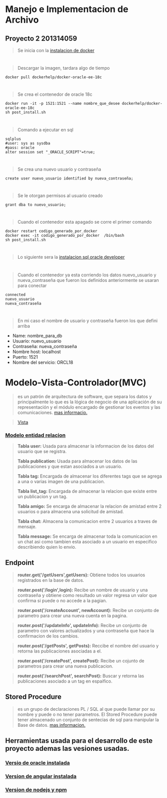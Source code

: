 # Manejo e Implementacion de Archivo 
## Proyecto 2   201314059

 >Se inicia con la [instalacion de docker](https://linuxhint.com/install_configure_docker_ubuntu/)
 #
 >Descargar la imagen, tardara algo de tiempo 
 
    docker pull dockerhelp/docker-oracle-ee-18c
#
>Se crea el contenedor de oracle 18c

    docker run -it -p 1521:1521 --name nombre_que_desee dockerhelp/docker-oracle-ee-18c
    sh post_install.sh
#
>Comando a ejecutar en sql

    sqlplus
    #user: sys as sysdba
    #pass: oracle
    alter session set "_ORACLE_SCRIPT"=true;
#
>Se crea una nuevo usuario y contraseña

    create user nuevo_usuario identified by nueva_contraseña;
#
>Se le otorgan permisos al usuario creado

    grant dba to nuevo_usuario;
 
#

>Cuando el contenedor esta apagado se corre el primer comando

    docker restart codigo_generado_por_docker
    docker exec -it codigo_generado_por_docker  /bin/bash
    sh post_install.sh
 
#
 
>Lo siguiente sera la [instalacion sql oracle developer](https://www.sismonda.com.ar/1193-2020-11-09-sql-developer-en-ubuntu-20-04/)
 
 
#

>Cuando el contenedor ya esta corriendo los datos nuevo_usuario y nueva_contraseña que fueron los definidos anteriormente se usaran para conectar

    connected
    nuevo_usuario
    nueva_contraseña

#

>En mi caso el nombre de usuario y contraseña fueron los que defini arriba

- Name: nombre_para_db
- Usuario: nuevo_usuario
- Contraseña: nueva_contraseña
- Nombre host: localhost
- Puerto: 1521
- Nombre del servicio: ORCL18

# Modelo-Vista-Controlador(MVC)
> es un patrón de arquitectura de software, que separa los datos y principalmente lo que es la lógica de negocio de una aplicación de su representación y el módulo encargado de gestionar los eventos y las comunicaciones.
> [mas informacio.](https://es.wikipedia.org/wiki/Modelo%E2%80%93vista%E2%80%93controlador)

> [Vista](https://drive.google.com/file/d/1necEE59KAS9suh62vpm8jaPFVtEAGDjo/view?usp=sharing)


### [Modelo entidad relacion](https://drive.google.com/file/d/1xRNeSnZx5EV0IobMmrqyBDilnm2SJ0RG/view?usp=sharing)

> **Tabla user:** Usada para almacenar la informacion de los datos del usuario que se registra.
> 
> **Tabla publication:** Usada para almacenar los datos de las publicaciones y que estan asociados a un usuario.
> 
> **Tabla tag:** Encargada de almacenar los diferentes tags que se agrega a una o varias imagen de una publicacion.
> 
> **Tabla list_tag:** Encargada de almacenar la relacion que existe entre un publicacion y un tag.
> 
> **Tabla amigo:** Se encarga de almacenar la relacion de amistad entre 2 usuarios o para almacena una solicitud de amistad.
> 
> **Tabla chat:** Almacena la comunicacion entre 2 usuarios a traves de mensaje.
> 
> **Tabla message:** Se encarga de almacenar toda la comunicacion en un chat asi como tambien esta asociado a un usuario en especifico describiendo quien lo envio. 

## Endpoint

> **router.get('/getUsers',getUsers):** Obtiene todos los usuarios registrados en la base de datos.

> **router.post('/login',login):** Recibe un nombre de usuario y una contraseña y obtiene como resultado un valor regresa un valor que confirma si puede o no accede a la pagian.

> **router.post('/createAccount', newAccount):** Recibe un conjunto de parametro para crear una nueva cuenta en la pagina. 

> **router.post('/updateInfo', updateInfo):** Recibe un conjunto de parametro con valores actualizados y una contraseña que hace la confirmacion de los cambios.

> **router.post('/getPosts', getPosts):** Reccibe el nombre del usuario y retorna las publicaciones asociadas a el.

> **router.post('/createPost', createPost):** Recibe un cojunto de parametros para crear una nueva publicacion.

> **router.post('/searchPost', searchPost):** Buscar y retorna las publicaciones asociado a un tag en espaifico.


## Stored Procedure

> es un grupo de declaraciones PL / SQL al que puede llamar por su nombre y puede o no tener parametros. El Stored Procedure puede tener almacenado un conjunto de sentecias de sql para manipular la Base de datos. [mas informacion.](https://docs.oracle.com/cd/B19306_01/server.102/b14200/statements_6009.htm)


## Herramientas usada para el desarrollo de este proyecto ademas las vesiones usadas.

### [Versio de oracle instalada](https://drive.google.com/file/d/1N97qdpXuRVQkDuK-chbjdxk36KmldAhN/view?usp=sharing)

### [Version de angular instalada](https://drive.google.com/file/d/18DHE6NqfYa6FfPP6SGt5NreXLKNnWSQh/view?usp=sharing)

### [Version de nodejs y npm](https://drive.google.com/file/d/1ed78CreDInNZKWG_RYN8KkvcEnviPGxj/view?usp=sharing)
